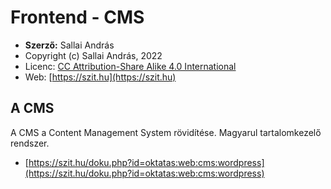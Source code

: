 # Frontend - CMS

* **Szerző:** Sallai András
* Copyright (c) Sallai András, 2022
* Licenc: [CC Attribution-Share Alike 4.0 International](https://creativecommons.org/licenses/by-sa/4.0/)
* Web: [https://szit.hu](https://szit.hu)

## A CMS

A CMS a Content Management System rövidítése. Magyarul tartalomkezelő rendszer.

* [https://szit.hu/doku.php?id=oktatas:web:cms:wordpress](https://szit.hu/doku.php?id=oktatas:web:cms:wordpress)
